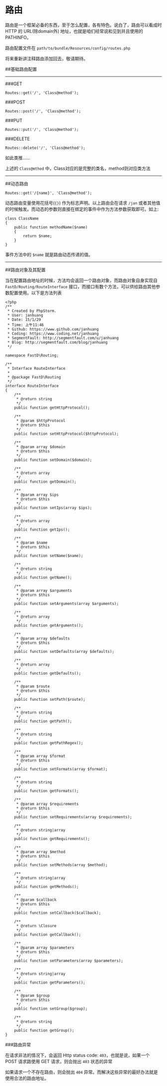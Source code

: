 # 路由

路由是一个框架必备的东西，至于怎么配置，各有特色。说白了，路由可以看成时 HTTP 的 URL(除domain外) 地址，也就是咱们经常说和见到并且使用的 PATHINFO。

路由配置文件在 `path/to/bundle/Resources/config/routes.php`

将来重新讲注释路由添加回去，敬请期待。

##基础路由配置

----

###GET

```
Routes::get('/', 'Class@method');
```

###POST

```
Routes::post('/', 'Class@method');
```

###PUT

```
Routes::put('/', 'Class@method');
```

###DELETE

```
Routes::delete('/', 'Class@method');
```

如此类推......

上述的 `Class@mthod` 中，Class对应的是完整的类名，method则对应类方法

----

##动态路由

```
Routes::get('/{name}', 'Class@method');
```

动态路由变量使用花括号(`{}`) 作为标志声明。以上路由会在请求 `/jan` 或者其他值的时候触发。而动态的参数则直接在绑定的事件中作为方法参数获取即可。如上:

```
class ClassName
{
    public function methodName($name)
    {
        return $name;
    }
}
```

事件方法中的 `$name` 就是路由动态传递的值。

----

##路由对象及其配置

当在配置路由地址的时候，方法均会返回一个路由对象，而路由对象自身实现自 `FastD/Routing/RouteInterface` 接口，而接口有数个方法，可以供给路由其他参数配置使用。以下是方法列表

```
<?php
/**
 * Created by PhpStorm.
 * User: janhuang
 * Date: 15/1/29
 * Time: 上午11:46
 * Github: https://www.github.com/janhuang 
 * Coding: https://www.coding.net/janhuang
 * SegmentFault: http://segmentfault.com/u/janhuang
 * Blog: http://segmentfault.com/blog/janhuang
 */

namespace FastD\Routing;

/**
 * Interface RouteInterface
 *
 * @package FastD\Routing
 */
interface RouteInterface
{
    /**
     * @return string
     */
    public function getHttpProtocol();

    /**
     * @param $httpProtocol
     * @return $this
     */
    public function setHttpProtocol($httpProtocol);

    /**
     * @param array $domain
     * @return $this
     */
    public function setDomain($domain);

    /**
     * @return array
     */
    public function getDomain();

    /**
     * @param array $ips
     * @return $this
     */
    public function setIps(array $ips);

    /**
     * @return array
     */
    public function getIps();

    /**
     * @param $name
     * @return $this
     */
    public function setName($name);

    /**
     * @return string
     */
    public function getName();

    /**
     * @param array $arguments
     * @return $this
     */
    public function setArguments(array $arguments);

    /**
     * @return array
     */
    public function getArguments();

    /**
     * @param array $defaults
     * @return $this
     */
    public function setDefaults(array $defaults);

    /**
     * @return array
     */
    public function getDefaults();

    /**
     * @param $route
     * @return $this
     */
    public function setPath($route);

    /**
     * @return string
     */
    public function getPath();

    /**
     * @return string
     */
    public function getPathRegex();

    /**
     * @param array $format
     * @return $this
     */
    public function setFormats(array $format);

    /**
     * @return string
     */
    public function getFormats();

    /**
     * @param array $requirements
     * @return $this
     */
    public function setRequirements(array $requirements);

    /**
     * @return string|array
     */
    public function getRequirements();

    /**
     * @param array $method
     * @return $this
     */
    public function setMethods(array $method);

    /**
     * @return string|array
     */
    public function getMethods();

    /**
     * @param $callback
     * @return $this
     */
    public function setCallback($callback);

    /**
     * @return \Closure
     */
    public function getCallback();

    /**
     * @param array $parameters
     * @return $this
     */
    public function setParameters(array $parameters);

    /**
     * @return string|array
     */
    public function getParameters();

    /**
     * @param $group
     * @return $this
     */
    public function setGroup($group);

    /**
     * @return string
     */
    public function getGroup();
}
```

###路由异常

在请求非法的情况下，会返回 Http status code: `403`，也就是说，如果一个 POST 请求路使用 GET 请求，则会抛出 `403` 状态的异常

如果请求一个不存在路由，则会抛出 `404` 异常。而解决这些异常的最好办法就是使用合法的路由地址。



